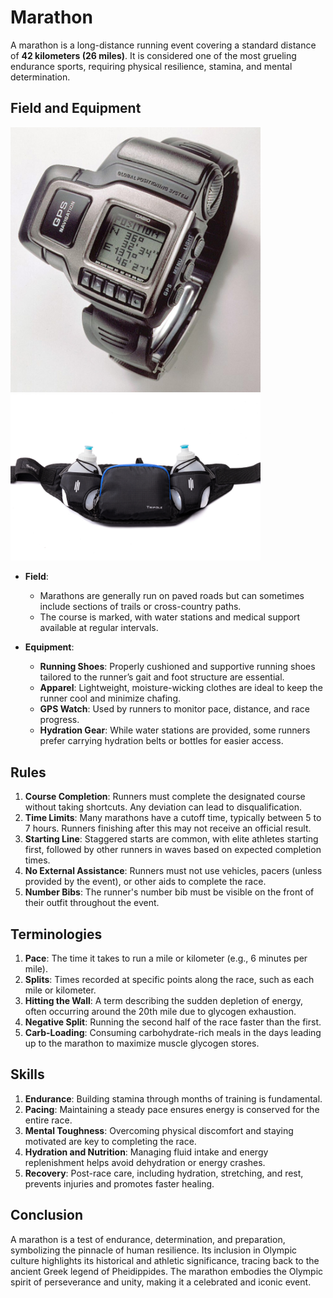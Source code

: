 # Marathon
A marathon is a long-distance running event covering a standard distance of **42 kilometers (26 miles)**. It is considered one of the most grueling endurance sports, requiring physical resilience, stamina, and mental determination.

## Field and Equipment
<img src="./img/gps-watch.jpg" width=400><img src="./img/hydration-belt.jpg" width=400>

- **Field**:  
  - Marathons are generally run on paved roads but can sometimes include sections of trails or cross-country paths.  
  - The course is marked, with water stations and medical support available at regular intervals.  

- **Equipment**:  
  - **Running Shoes**: Properly cushioned and supportive running shoes tailored to the runner’s gait and foot structure are essential.  
  - **Apparel**: Lightweight, moisture-wicking clothes are ideal to keep the runner cool and minimize chafing.  
  - **GPS Watch**: Used by runners to monitor pace, distance, and race progress.  
  - **Hydration Gear**: While water stations are provided, some runners prefer carrying hydration belts or bottles for easier access.

## Rules
1. **Course Completion**: Runners must complete the designated course without taking shortcuts. Any deviation can lead to disqualification.  
2. **Time Limits**: Many marathons have a cutoff time, typically between 5 to 7 hours. Runners finishing after this may not receive an official result.  
3. **Starting Line**: Staggered starts are common, with elite athletes starting first, followed by other runners in waves based on expected completion times.  
4. **No External Assistance**: Runners must not use vehicles, pacers (unless provided by the event), or other aids to complete the race.  
5. **Number Bibs**: The runner's number bib must be visible on the front of their outfit throughout the event.  

## Terminologies
1. **Pace**: The time it takes to run a mile or kilometer (e.g., 6 minutes per mile).  
2. **Splits**: Times recorded at specific points along the race, such as each mile or kilometer.  
3. **Hitting the Wall**: A term describing the sudden depletion of energy, often occurring around the 20th mile due to glycogen exhaustion.  
4. **Negative Split**: Running the second half of the race faster than the first.  
5. **Carb-Loading**: Consuming carbohydrate-rich meals in the days leading up to the marathon to maximize muscle glycogen stores.  

## Skills
1. **Endurance**: Building stamina through months of training is fundamental.  
2. **Pacing**: Maintaining a steady pace ensures energy is conserved for the entire race.  
3. **Mental Toughness**: Overcoming physical discomfort and staying motivated are key to completing the race.  
4. **Hydration and Nutrition**: Managing fluid intake and energy replenishment helps avoid dehydration or energy crashes.  
5. **Recovery**: Post-race care, including hydration, stretching, and rest, prevents injuries and promotes faster healing.

## Conclusion  
A marathon is a test of endurance, determination, and preparation, symbolizing the pinnacle of human resilience. Its inclusion in Olympic culture highlights its historical and athletic significance, tracing back to the ancient Greek legend of Pheidippides. The marathon embodies the Olympic spirit of perseverance and unity, making it a celebrated and iconic event.
